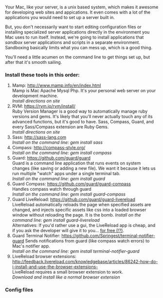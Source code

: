 
Your Mac, like your server, is a unix based system, which makes it awesome for developing web sites and appications. It even comes with a lot of the applications you would need to set up a server built in.

But, you don't necessarily want to start editing configuration files or installing specialized server applications directly in the environment you Mac uses to run itself. Instead, we're going to install applications that *sandbox* server applications and scripts in a separate environment. Sandboxing basically limits what you can mess up, which is a good thing.

You'll need a little acumen on the command line to get things set up, but after that it's smooth sailing.

### Install these tools in this order:

1. Mamp: http://www.mamp.info/en/index.html  
    Mamp is Mac Apache Mysql Php. It's your personal web server on your development machine.  
    *Install directions on site*
2. RVM: https://rvm.io/rvm/install/  
    Ruby Version Manager is a good way to automatically manage ruby versions and gems. It's likely that you'll never actually touch any of its advanced functions, but it's good to have. Sass, Compass, Guard, and every Sass/Compass extension are Ruby Gems.  
    *Install directions on site*
3. Sass: http://sass-lang.com  
    *Install on the command line: gem install sass*
4. Compass: http://compass-style.org/  
    *Install on the command line: gem install compass*
5. Guard: https://github.com/guard/guard  
    Guard is a command line application that runs events on system changes (like saving or adding a new file). We want it because it lets us run multiple "watch" apps under a single terminal tab.  
    *Install on the command line: gem install guard*
6. Guard Compass: https://github.com/guard/guard-compass  
    Handles compass watch through guard  
    *Install on the command line: gem install guard-compass*
7. Guard LiveReload: https://github.com/guard/guard-livereload  
    LiveReload automatically reloads the page when specified assets are changed, and injects specific assets like css into a loaded browser window without reloading the page. It is the bomb.
    *Install on the command line: gem install guard-livereload*  
    Alternatives: If you'd rather use a gui, the LiveReload app is cheap, and if you ask the developer will give it to you... [for free (!?)](http://feedback.livereload.com/knowledgebase/articles/86189-i-don-t-like-livereload-can-you-recommend-somethi).
8. Guard Terminal Notifier: https://github.com/Springest/terminal-notifier-guard
    Sends notifications from guard (like compass watch errors) to Mac's notifier app.  
    *Install on the command line: gem install terminal-notifier-guard*
9. LiveReload browser extensions: http://feedback.livereload.com/knowledgebase/articles/86242-how-do-i-install-and-use-the-browser-extensions-  
    LiveReload requires a small browser extension to work.  
    *Download and install like a normal browser extension*

### Config files

